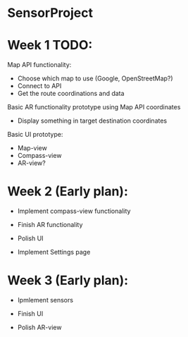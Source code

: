 # SensorProject

# Week 1 TODO:

Map API functionality:
  - Choose which map to use (Google, OpenStreetMap?)
  - Connect to API
  - Get the route coordinations and data
  
 
 Basic AR functionality prototype using Map API coordinates
  - Display something in target destination coordinates
  
  
  
 Basic UI prototype:
  - Map-view
  - Compass-view
  - AR-view?
  
  
# Week 2 (Early plan):
  - Implement compass-view functionality
  
  - Finish AR functionality
  
  - Polish UI
  
  - Implement Settings page
  
# Week 3 (Early plan):
  - Ipmlement sensors
  
  - Finish UI
  
  - Polish AR-view
  
  
 
 
